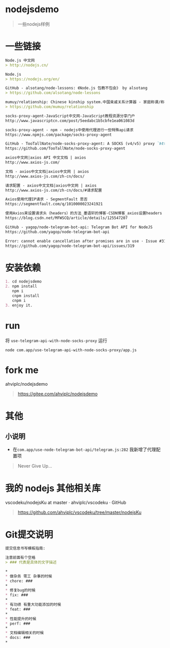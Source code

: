 # nodejsdemo

> 一些nodejs样例

# 一些链接

```markdown
Node.js 中文网  
> http://nodejs.cn/

Node.js  
> https://nodejs.org/en/

GitHub - alsotang/node-lessons: 《Node.js 包教不包会》 by alsotang  
> https://github.com/alsotang/node-lessons

mumuy/relationship: Chinese kinship system.中国亲戚关系计算器 - 家庭称谓/称呼计算/亲戚关系算法  
> https://github.com/mumuy/relationship

socks-proxy-agent-JavaScript中文网-JavaScript教程资源分享门户
http://www.javascriptcn.com/post/5eedabc1b5cbfe1ea061083d

socks-proxy-agent - npm - nodejs中使用代理进行一些特殊api请求
https://www.npmjs.com/package/socks-proxy-agent

GitHub - TooTallNate/node-socks-proxy-agent: A SOCKS (v4/v5) proxy `http.Agent` implementation for HTTP and HTTPS
https://github.com/TooTallNate/node-socks-proxy-agent

axios中文网|axios API 中文文档 | axios
http://www.axios-js.com/

文档 - axios中文文档|axios中文网 | axios
http://www.axios-js.com/zh-cn/docs/

请求配置 - axios中文文档|axios中文网 | axios
http://www.axios-js.com/zh-cn/docs/#请求配置

Axios使用代理IP请求 - SegmentFault 思否
https://segmentfault.com/q/1010000023241921

使用Axios来设置请求头（headers）的方法_墨语轩的博客-CSDN博客_axios设置headers
https://blog.csdn.net/MFWSCQ/article/details/125547207

GitHub - yagop/node-telegram-bot-api: Telegram Bot API for NodeJS
https://github.com/yagop/node-telegram-bot-api

Error: cannot enable cancellation after promises are in use · Issue #319 · yagop/node-telegram-bot-api · GitHub
https://github.com/yagop/node-telegram-bot-api/issues/319
```

# 安装依赖
```markdown
1. cd nodejsdemo
2. npm install
   npm i
   cnpm install
   cnpm i
3. enjoy it.
```

# run

将 `use-telegram-api-with-node-socks-proxy` 运行

```shell
node com.app/use-telegram-api-with-node-socks-proxy/app.js
```

# fork me

ahviplc/nodejsdemo  
> https://gitee.com/ahviplc/nodejsdemo

# 其他

## 小说明

* 在`com.app/use-node-telegram-bot-api/telegram.js:282` 我新增了代理配置项

> Never Give Up...

# 我的 nodejs 其他相关库 

vscodeku/nodejsKu at master · ahviplc/vscodeku · GitHub   
> https://github.com/ahviplc/vscodeku/tree/master/nodejsKu 

# Git提交说明

```markdown
提交信息书写模板指南:

注意前面有个空格
> ### 代表是具体的文字描述

*
* 做杂务 零工 杂事的时候
* chore: ###
*
* 修复bug的时候
* fix: ###
*
* 有功绩 有重大功能添加的时候
* feat: ###
*
* 性能提升的时候
* perf: ###
*
* 文档编辑相关的时候
* docs: ###
*
```